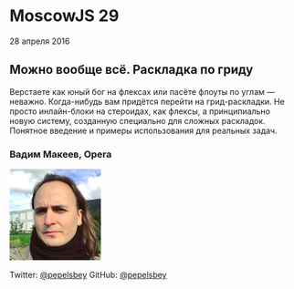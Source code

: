 # MoscowJS 29
28 апреля 2016

## Можно вообще всё. Раскладка по гриду

Верстаете как юный бог на флексах или пасёте флоуты по углам — неважно. Когда-нибудь вам придётся перейти на грид-раскладки. Не просто инлайн-блоки на стероидах, как флексы, а принципиально новую систему, созданную специально для сложных раскладок. Понятное введение и примеры использования для реальных задач.

### Вадим Макеев, Opera

![Вадим Макеев](/images/speakers/pepelsbey.jpg)

Twitter: [@pepelsbey](https://twitter.com/pepelsbey)
GitHub: [@pepelsbey](https://github.com/pepelsbey)
